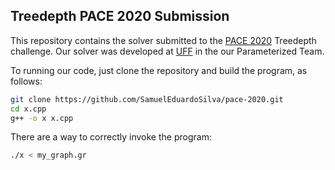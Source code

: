 ## Treedepth PACE 2020 Submission

This repository contains the solver submitted to the [PACE 2020](https://pacechallenge.org/2020/td/) Treedepth challenge. Our solver was developed at [UFF](http://www.uff.br/) in the our Parameterized Team.

To running our code, just clone the repository and build the program, as follows:

```bash
git clone https://github.com/SamuelEduardoSilva/pace-2020.git
cd x.cpp
g++ -o x x.cpp
```
There are a way to correctly invoke the program:

```bash
./x < my_graph.gr 
